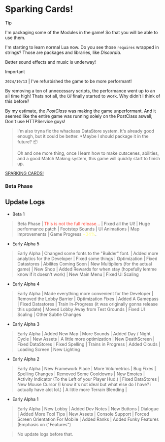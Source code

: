 # Sparking Cards!

> [!TIP]
> I'm packaging some of the Modules in the game! So that you will be able to use them.
> 
> I'm starting to learn normal Lua now. Do you see those ``requires`` wrapped in strings? Those are packages and libraries, like *Discordia*.
>
> Better sound effects and music is underway!

> [!IMPORTANT]
> ``2024/10/13`` | I've refurbished the game to be more performant!
>
> By removing a ton of unnecessary scripts, the performance went up to an all time high! Thats not all, the *UI* finally started to work.
> Why didn't I think of this before?
>
> By my estimate, the *PostClass* was making the game unperformant. And it seemed like the entire game was running solely on the PostClass aswell;
> Don't use HTTPService guys!

> I'm also tryna fix the whackass DataStore system. It's already good enough, but it could be better. *Maybe I should package it in the future? 📦
>
> Oh and one more thing, once I learn how to make cutscenes, abilities, and a good Match Making system, this game will quickly start to finish up.

[SPARKING CARDS!](https://www.roblox.com/games/6125133811/SPARKING-CARDS)

### Beta Phase

## Update Logs
- Beta 1
  
> Beta Phase 
| <font color="#ff4e41">This is not the full release...</font> 
| Fixed all the UI! 
| Huge performance patch 
| Footstep Sounds 
| UI Animations 
| Map Improvements 
| Game Progress <font color="#ffff7f">~34%</font>.

- Early Alpha 5

> Early Alpha 
| Changed some fonts to the "Builder" font. 
| Added more analytics for the Developer 
| Fixed some things 
| Optimization 
| Fixed Datastores 
| Abilites Coming Soon 
| New Multipliers (for the actual game) 
| New Shop 
| Added Rewards for when stay (hopefully lemme know if it doesn't work) 
| New Main Menu 
| Fixed UI Scaling

- Early Alpha 4

> Early Alpha
| Made everything more convenient for the Developer
> | Removed the Lobby Barrier
> | Optimization Fixes
> | Added A Gamepass
> | Fixed Datastores
> | Train In-Progress (it was originally gonna release this update)
> | Moved Lobby Away from Test Grounds
> | Fixed UI Scaling
> | Other Subtle Changes

- Early Alpha 3

> Early Alpha
> | Added New Map
> | More Sounds
> | Added Day / Night Cycle
> | New Assets
> | A little more optimization
> | New DeathScreen
> | Fixed DataStores
> | Fixed Spelling
> | Trains in Progress
> | Added Clouds
> | Loading Screen
> | New Lighting

- Early Alpha 2

> Early Alpha
> | New Framework Place
> | More Volumetrics
> | Bug Fixes
> | Spelling Changes
> | Removed Some Cooldowns
> | New Emotes
> | Activity Indicator (To the Left of your Player Hud.)
> | Fixed DataStores
> | New Mouse Cursor (I know it's not ideal but what else do I have? i actually have alot lol.)
> | A little more Terrain Blending |

- Early Alpha 1

> Early Alpha
> | New Lobby
> | Added Dev Notes
> | New Buttons
> | Dialogue
> | Added More Tool Tips
> | New Assets
> | Console Support
> | Forced Screen Orientation For Mobile
> | Added Ranks
> | Added Funky Features (Emphasis on ("Features")

> No update logs before that.
